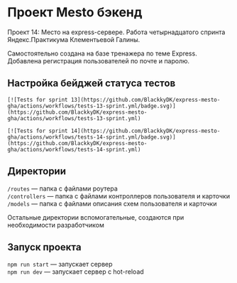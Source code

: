 # Проект Mesto бэкенд
Проект 14: Место на express-сервере.
Работа четырнадцатого спринта Яндекс.Практикума Клементьевой Галины.

Самостоятельно создана на базе тренажера по теме Express.
Добавлена регистрация пользователей по почте и паролю.

## Настройка бейджей статуса тестов

```
[![Tests for sprint 13](https://github.com/BlackkyDK/express-mesto-gha/actions/workflows/tests-13-sprint.yml/badge.svg)](https://github.com/BlackkyDK/express-mesto-gha/actions/workflows/tests-13-sprint.yml) 

[![Tests for sprint 14](https://github.com/BlackkyDK/express-mesto-gha/actions/workflows/tests-14-sprint.yml/badge.svg)](https://github.com/BlackkyDK/express-mesto-gha/actions/workflows/tests-14-sprint.yml)
```


## Директории

`/routes` — папка с файлами роутера  
`/controllers` — папка с файлами контроллеров пользователя и карточки   
`/models` — папка с файлами описания схем пользователя и карточки  
  
Остальные директории вспомогательные, создаются при необходимости разработчиком

## Запуск проекта

`npm run start` — запускает сервер   
`npm run dev` — запускает сервер с hot-reload
